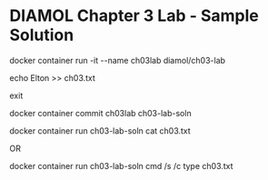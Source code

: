 # DIAMOL Chapter 3 Lab - Sample Solution

docker container run -it --name ch03lab diamol/ch03-lab

echo Elton >> ch03.txt

exit

docker container commit ch03lab ch03-lab-soln

docker container run ch03-lab-soln cat ch03.txt

OR

docker container run ch03-lab-soln cmd /s /c type ch03.txt
